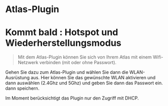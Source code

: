 # Atlas-Plugin

# Kommt bald : Hotspot und Wiederherstellungsmodus

> Mit dem Atlas-Plugin können Sie sich von Ihrem Atlas mit einem Wifi-Netzwerk verbinden (mit oder ohne Passwort).

Gehen Sie dazu zum Atlas-Plugin und wählen Sie dann die WLAN-Ausrüstung aus.
Hier können Sie das gewünschte WLAN aktivieren und dann auswählen (2.4Ghz und 5Ghz) und geben Sie dann das Passwort ein.
dann speichern.

Im Moment berücksichtigt das Plugin nur den Zugriff mit DHCP.
